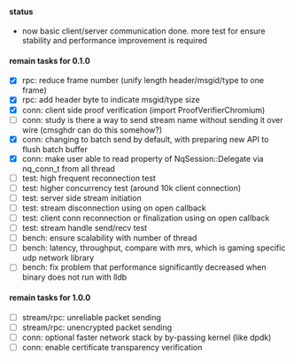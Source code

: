#### status
- now basic client/server communication done. more test for ensure stability and performance improvement is required

#### remain tasks for 0.1.0
- [x] rpc: reduce frame number (unify length header/msgid/type to one frame)
- [x] rpc: add header byte to indicate msgid/type size
- [x] conn: client side proof verification (import ProofVerifierChromium)
- [ ] conn: study is there a way to send stream name without sending it over wire (cmsghdr can do this somehow?)
- [x] conn: changing to batch send by default, with preparing new API to flush batch buffer
- [x] conn: make user able to read property of NqSession::Delegate via nq_conn_t from all thread
- [ ] test: high frequent reconnection test
- [ ] test: higher concurrency test (around 10k client connection)
- [ ] test: server side stream initiation
- [ ] test: stream disconnection using on open callback 
- [ ] test: client conn reconnection or finalization using on open callback
- [ ] test: stream handle send/recv test
- [ ] bench: ensure scalability with number of thread
- [ ] bench: latency, throughput, compare with mrs, which is gaming specific udp network library
- [ ] bench: fix problem that performance significantly decreased when binary does not run with lldb

#### remain tasks for 1.0.0
- [ ] stream/rpc: unreliable packet sending
- [ ] stream/rpc: unencrypted packet sending 
- [ ] conn: optional faster network stack by by-passing kernel (like dpdk)
- [ ] conn: enable certificate transparency verification 